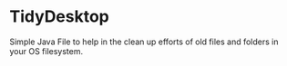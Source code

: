# TidyDesktop
Simple Java File to help in the clean up efforts of old files and folders in your OS filesystem.
